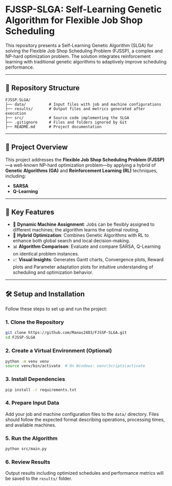 # FJSSP-SLGA: Self-Learning Genetic Algorithm for Flexible Job Shop Scheduling

This repository presents a Self-Learning Genetic Algorithm (SLGA) for solving the Flexible Job Shop Scheduling Problem (FJSSP), a complex and NP-hard optimization problem. The solution integrates reinforcement learning with traditional genetic algorithms to adaptively improve scheduling performance.

---

## 📁 Repository Structure

```
FJSSP-SLGA/
├── data/          # Input files with job and machine configurations
├── results/       # Output files and metrics generated after execution
├── src/           # Source code implementing the SLGA
├── .gitignore     # Files and folders ignored by Git
├── README.md      # Project documentation
```

---

## 🧠 Project Overview

This project addresses the **Flexible Job Shop Scheduling Problem (FJSSP)**—a well-known NP-hard optimization problem—by applying a hybrid of **Genetic Algorithms (GA)** and **Reinforcement Learning (RL)** techniques, including:

- **SARSA**
- **Q-Learning**

---

## 🚀 Key Features

- 🔀 **Dynamic Machine Assignment**: Jobs can be flexibly assigned to different machines; the algorithm learns the optimal routing.
- 🧬 **Hybrid Optimization**: Combines Genetic Algorithms with RL to enhance both global search and local decision-making.
- 📊 **Algorithm Comparison**: Evaluate and compare SARSA, Q-Learning on identical problem instances.
- 📈 **Visual Insights**: Generates Gantt charts, Convergence plots, Reward plots and Parameter adaptation plots for intuitive understanding of scheduling and optimization behavior.

---

## 🛠️ Setup and Installation

Follow these steps to set up and run the project:

### 1. Clone the Repository

```bash
git clone https://github.com/Manas2403/FJSSP-SLGA.git
cd FJSSP-SLGA
```

### 2. Create a Virtual Environment (Optional)

```bash
python -m venv venv
source venv/bin/activate  # On Windows: venv\Scripts\activate
```

### 3. Install Dependencies

```bash
pip install -r requirements.txt
```

### 4. Prepare Input Data

Add your job and machine configuration files to the `data/` directory. Files should follow the expected format describing operations, processing times, and available machines.

### 5. Run the Algorithm

```bash
python src/main.py
```

### 6. Review Results

Output results including optimized schedules and performance metrics will be saved to the `results/` folder.
